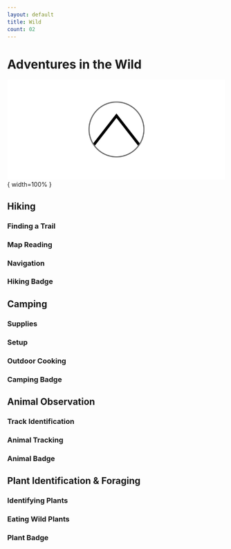 ```yaml
---
layout: default
title: Wild
count: 02
---
```



# Adventures in the Wild

![](img/nature.png){ width=100% }

## Hiking

### Finding a Trail

### Map Reading

### Navigation

### Hiking Badge


## Camping

### Supplies

### Setup

### Outdoor Cooking

### Camping Badge


## Animal Observation

### Track Identification

### Animal Tracking

### Animal Badge


## Plant Identification & Foraging

### Identifying Plants

### Eating Wild Plants

### Plant Badge
